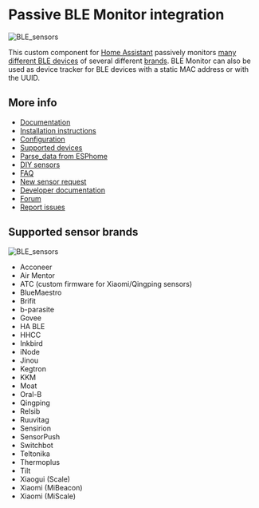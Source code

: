 # Passive BLE Monitor integration

![BLE_sensors](https://raw.githubusercontent.com/custom-components/ble_monitor/master/pictures/sensors.jpg)

This custom component for [Home Assistant](https://www.home-assistant.io) passively monitors [many different BLE devices](https://custom-components.github.io/ble_monitor/devices) of several different [brands](https://custom-components.github.io/ble_monitor/by_brand). BLE Monitor can also be used as device tracker for BLE devices with a static MAC address or with the UUID.

## More info

- [Documentation](https://custom-components.github.io/ble_monitor/#introduction)
- [Installation instructions](https://custom-components.github.io/ble_monitor/Installation)
- [Configuration](https://custom-components.github.io/ble_monitor/configuration_params)
- [Supported devices](https://custom-components.github.io/ble_monitor/devices)
- [Parse_data from ESPhome](https://custom-components.github.io/ble_monitor/parse_data)
- [DIY sensors](https://custom-components.github.io/ble_monitor/ha_ble)
- [FAQ](https://custom-components.github.io/ble_monitor/faq)
- [New sensor request](https://custom-components.github.io/ble_monitor/sensor_request)
- [Developer documentation](https://custom-components.github.io/ble_monitor/developer_docs)
- [Forum](https://community.home-assistant.io/t/passive-ble-monitor-integration/)
- [Report issues](https://github.com/custom-components/ble_monitor/issues)


## Supported sensor brands

![BLE_sensors](https://raw.githubusercontent.com/custom-components/ble_monitor/master/pictures/sensors_2.png)

- Acconeer
- Air Mentor
- ATC (custom firmware for Xiaomi/Qingping sensors)
- BlueMaestro
- Brifit
- b-parasite
- Govee
- HA BLE
- HHCC
- Inkbird
- iNode
- Jinou
- Kegtron
- KKM
- Moat
- Oral-B
- Qingping
- Relsib
- Ruuvitag
- Sensirion
- SensorPush
- Switchbot
- Teltonika
- Thermoplus
- Tilt
- Xiaogui (Scale)
- Xiaomi (MiBeacon)
- Xiaomi (MiScale)
